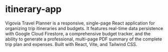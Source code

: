 # itinerary-app
Vigovia Travel Planner is a responsive, single-page React application for organizing trip itineraries and budgets. It features real-time data persistence with Google Cloud Firestore, a comprehensive budget tracker, and the ability to generate a professional, multi-page PDF summary of the complete trip plan and expenses. Built with React, Vite, and Tailwind CSS.
